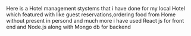 Here is a Hotel management stystems that i have done for my local Hotel which featured with 
like guest reservations,ordering food from Home without present in persond and much more 
i have used React js for front end and Node.js along with Mongo db for backend
